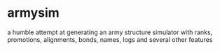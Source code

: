 armysim
=======

a humble attempt at generating an army structure 
simulator with ranks, promotions, alignments, bonds, 
names, logs and several other features
